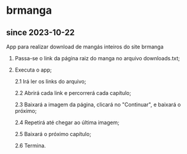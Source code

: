 # brmanga

## since 2023-10-22

App para realizar download de mangás inteiros do site brmanga

1. Passa-se o link da página raiz do manga no arquivo downloads.txt;

2. Executa o app;

    2.1 Irá ler os links do arquivo;

    2.2 Abrirá cada link e percorrerá cada capítulo;

    2.3 Baixará a imagem da página, clicará no "Continuar", e baixará o próximo;

    2.4 Repetirá até chegar ao última imagem;

    2.5 Baixará o próximo capítulo;

    2.6 Termina.
